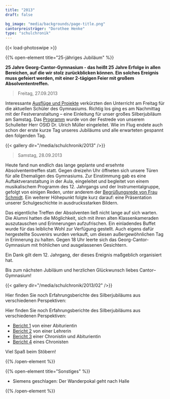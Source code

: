 ```yaml
---
title: "2013"
draft: false

bg_image: "media/backgrounds/page-title.png"
cantorpreisträger: "Dorothee Henke"
type: "schulchronik"
---
```


{{< load-photoswipe >}}

{{% open-element title="25-jähriges Jubiläum" %}}

**25 Jahre Georg-Cantor-Gymnasium - das heißt 25 Jahre Erfolge in allen Bereichen, auf die wir stolz zurückblicken können.
Ein solches Ereignis muss gefeiert werden, mit einer 2-tägigen Feier mit großem Absolvententreffen.**

> Freitag, 27.09.2013

Interessante [Ausflüge und Projekte](/25-jahre-gcg/ausfluege-und-projekte) verkürzten den Unterricht am Freitag für die aktuellen Schüler des Gymnasiums.
Richtig los ging es am Nachmittag mit der Festveranstaltung – eine Einleitung für unser großes Silberjubiläum am Samstag. Das [Programm](/25-jahre-gcg/programm) wurde von der Festrede von unserem Schulleiter Herr OStD Dr. Ulrich Müller eingeleitet.
Wie im Flug endete auch schon der erste kurze Tag unseres Jubiläums und alle erwarteten gespannt den folgenden Tag.

{{< gallery dir="/media/schulchronik/2013" />}}

> Samstag, 28.09.2013

Heute fand nun endlich das lange geplante und ersehnte Absolvententreffen statt. Gegen dreizehn Uhr öffneten sich unsere Türen für alle Ehemaligen des Gymnasiums. Zur Einstimmung gab es eine Auftaktveranstaltung in der Aula, eingeleitet und begleitet von einem musikalischem Programm des 12. Jahrgangs und der Instrumentalgruppe, gefolgt von einigen Reden, unter anderem der [Begrüßungsrede von Frau Schmidt](/25-jahre-gcg/rede-fr-schmidt). Ein weiterer Höhepunkt folgte kurz darauf: eine Präsentation unserer Schulgeschichte in ausdrucksstarken Bildern.

Das eigentliche Treffen der Absolventen ließ nicht lange auf sich warten. Die Alumni hatten die Möglichkeit, sich mit ihren alten Klassenkameraden auszutauschen und Erinnerungen aufzufrischen. Ein einladendes Buffet wurde für das leibliche Wohl zur Verfügung gestellt.
Auch eigens dafür hergestellte Souvenirs wurden verkauft, um diesen außergewöhnlichen Tag in Erinnerung zu halten.
Gegen 18 Uhr leerte sich das Georg-Cantor-Gymnasium mit fröhlichen und ausgelassenen Gesichtern.

Ein Dank gilt dem 12. Jahrgang, der dieses Ereignis maßgeblich organisiert hat.

Bis zum nächsten Jubiläum und herzlichen Glückwunsch liebes Cantor–Gymnasium!

{{< gallery dir="/media/schulchronik/2013/02" />}}

Hier finden Sie noch Erfahrungsberichte des Silberjubiläums aus verschiedenen Perspektiven:

Hier finden Sie noch Erfahrungsberichte des Silberjubiläums aus verschiedenen Perspektiven:

- [Bericht 1](/25-jahre-gcg/bericht-1) von einer Abiturientin
- [Bericht 2](/25-jahre-gcg/bericht-2) von einer Lehrerin
- [Bericht 3](/25-jahre-gcg/bericht-3) einer Chronistin und Abiturientin
- [Bericht 4](/25-jahre-gcg/bericht-4) eines Chronisten

Viel Spaß beim Stöbern!

{{% /open-element %}}

{{% open-element title="Sonstiges" %}}

- Siemens geschlagen: Der Wanderpokal geht nach Halle

{{% /open-element %}}
